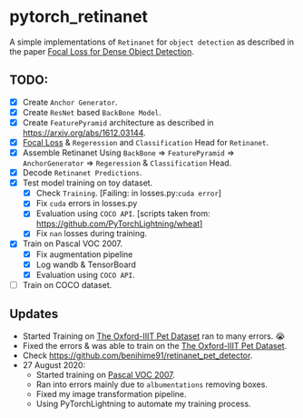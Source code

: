 # pytorch_retinanet
A simple implementations of `Retinanet` for `object detection` as described in the paper [Focal Loss for Dense Object Detection](https://arxiv.org/abs/1708.02002).

## TODO: 
- [x] Create `Anchor Generator`.
- [x] Create `ResNet` based `BackBone Model`.
- [x] Create `FeaturePyramid` architecture as described in https://arxiv.org/abs/1612.03144.
- [x] [Focal Loss](https://arxiv.org/abs/1708.02002) & `Regeression` and `Classification` Head for `Retinanet`.
- [x] Assemble Retinanet Using `BackBone` => `FeaturePyramid` => `AnchorGenerator` => `Regeression` & `Classification` Head.
- [x] Decode `Retinanet Predictions`. 
- [x] Test model training on toy dataset.
  - [x] Check `Training`. [Failing: in losses.py:`cuda error`]
  - [x] Fix `cuda` errors in losses.py
  - [x] Evaluation using `COCO API`. [scripts taken from: https://github.com/PyTorchLightning/wheat]
  - [x] Fix `nan` losses during training.
- [x] Train on Pascal VOC 2007.
  - [x] Fix augmentation pipeline
  - [x] Log wandb & TensorBoard
  - [x] Evaluation using `COCO API`.
- [ ] Train on COCO dataset.

## Updates
- Started Training on [The Oxford-IIIT Pet Dataset](https://www.robots.ox.ac.uk/~vgg/data/pets/) ran to many errors. 😭
- Fixed the errors & was able to train on the [The Oxford-IIIT Pet Dataset](https://www.robots.ox.ac.uk/~vgg/data/pets/).
- Check https://github.com/benihime91/retinanet_pet_detector.
- 27 August 2020:
  - Started training on [Pascal VOC 2007](http://host.robots.ox.ac.uk/pascal/VOC/voc2007/index.html).
  - Ran into errors mainly due to `albumentations` removing boxes.
  - Fixed my image transformation pipeline.
  - Using PyTorchLightning to automate my training process.

